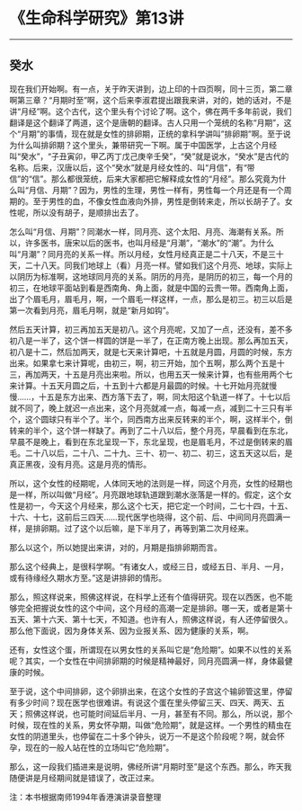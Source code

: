 # 《生命科学研究》第13讲

------

## 癸水

现在我们开始啊。有一点，关于昨天讲到，边上印的十四页啊，同十三页，第二章啊第三章？“月期时至”啊，这个后来李淑君提出跟我来讲，对的，她的话对，不是讲“月经”啊。这个古代，这个里头有个讨论了啊。这个，佛在两千多年前说，我们翻译是这个翻译了两道，这个是唐朝的翻译。古人只用一个笼统的名称“月期”，这个“月期”的事情，现在就是女性的排卵期，正统的拿科学讲叫”排卵期”啊。至于说为什么叫排卵期？这个里头，兼带研究一下啊。属于中国医学，上古这个月经叫“癸水”，“子丑寅卯，甲乙丙丁戊己庚辛壬癸”，“癸”就是说水，“癸水”是古代的名称。后来，汉唐以后，这个“癸水”就是月经女性的、叫“月信”，有“带信”的“信”。那么都很笼统，后来大家都把它解释成女性的“月经”。那么究竟为什么叫“月信、月期”？因为，男性的生理，男性一样有，男性每一个月还是有一个周期的。至于男性的血，不像女性血液向外排，男性是倒转来走，所以长胡子了。女性呢，所以没有胡子，是顺排出去了。

怎么叫“月信、月期”？同潮水一样，同月亮、这个太阳、月亮、海潮有关系。所以，许多医书，唐宋以后的医书，也叫月经是“月潮”，“潮水”的“潮”。为什么叫“月潮”？同月亮的关系一样。所以月经，女性月经真正是二十八天，不是三十天，二十八天。同我们地球上（看）月亮一样。譬如我们这个月亮、地球，实际上以阴历为标准啊，这地球同月亮的关系。阴历的月亮，是阴历的初三，每一个月的初三，在地球平面站到看是西南角、角上面，就是中国的云贵一带。西南角上面，出了个眉毛月，眉毛月，啊，一个眉毛一样这样，一点，那么是初三。初三以后是第一次看到月亮，眉毛月啊，就是“新月如钩”。

然后五天计算，初三再加五天是初八。这个月亮呢，又加了一点，还没有，差不多初八是一半了，这个饼一样圆的饼是一半了，在正南方晚上出现。那么再加五天，初八是十二，然后加两天，就是七天来计算吧，十五就是月圆，月圆的时候，东方出来。如果拿七来计算呢，由初三，啊，初三开始，加个五啊，那么两个五是十三，再加两天，十五是月亮出来啦。所以，也用五天一候来计算，也有些用两个七来计算。十五天月圆之后，十五到十六都是月最圆的时候。十七开始月亮就慢慢……，十五是东方出来、西方落下去了，啊，同太阳这个轨道一样了。十七以后就不同了，晚上就迟一点出来，这个月亮就减一点，每减一点，减到二十三只有半个，这个圆球只有半个了。半个，同西南方出来反转来的半个，啊，这样半个，倒转来的半个，这个饼一样缺了。再到了二十八以后，整个月亮，早晨看到在东北，早晨不是晚上，看到在东北呈现一下，东北呈现，也是眉毛月，不过是倒转来的眉毛。二十八以后，二十八、二十九、三十、初一、初二、初三，这五天这以后，是真正黑夜，没有月亮。这是月亮的情形。

所以，这个女性的经期呢，人体同天地的法则是一样，同这个月亮，女性的经期也是一样，所以叫做“月经”。月亮跟地球轨道跟到潮水涨落是一样的。假定，这个女性是初一，今天这个月经来，那么这个七天，把它定一个时间，二七十四，十五、十六、十七，这前后三四天……现代医学也晓得，这个前、后、中间同月亮圆满一样，是排卵期。过了这个以后嘛，是下半月了，再等到第二次月经来。

那么以这个，所以她提出来讲，对的，月期是指排卵期而言。

那么这个经典上，是很科学啊。“有诸女人，或经三日，或经五日、半月、一月，或有待缘经久期水方至。”这是讲排卵的情形。

那么，照这样说来，照佛这样说，在科学上还有个值得研究。现在以西医，也不能够完全把握说女性的这个中间，这个月经的高潮一定是排卵。哪一天，或者是第十五天、第十六天、第十七天，不知道。也许有人，照佛这样说，有人还停留很久。那么他下面说，因为身体关系、因为业报关系、因为健康的关系，啊。

还有，女性这个蛋，所谓现在以男女性的关系叫它是“危险期”。如果不以性的关系呢？其实，一个女性在中间排卵期的时候是精神最好，同月亮圆满一样，身体最健康的时候。

至于说，这个中间排卵，这个卵排出来，在这个女性的子宫这个输卵管这里，停留有多少时间？现在医学也很难讲。有说这个蛋在里头停留三天、四天、两天、五天；照佛这样说，也可能时间延后半月、一月，甚至有不同。那么，所以说，那个时候，现在性的关系，男女怀孕期，叫做“危险期”，就是这样。一个男性的精虫在女性的阴道里头，也停留在二十多个钟头，说万一不是这个阶段呢？啊，就会怀孕，现在的一般人站在性的立场叫它“危险期”。

那么，这一段我们插进来是说明，佛经所讲“月期时至”是这个东西。那么，昨天我随便讲是月经期间就是错误了，改正过来。

注：本书根据南师1994年香港演讲录音整理

